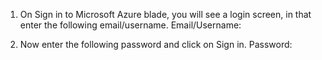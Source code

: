 1. On Sign in to Microsoft Azure blade, you will see a login screen, in that enter the following email/username. 
   Email/Username: <inject key="AzureAdUserEmail" enableCopy="true" style="color:orange"></inject>

2. Now enter the following password and click on Sign in.
   Password: <inject key="AzureAdUserPassword" enableCopy="true" style="color:orange"></inject>
